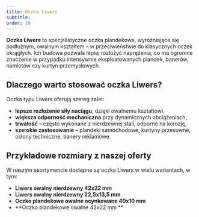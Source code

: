 ```yaml
---
title: Oczka liwers
subtitle: 
order: 10
---
```

**Oczka Liwers** to specjalistyczne oczka plandekowe, wyróżniające się podłużnym, owalnym kształtem – w przeciwieństwie do klasycznych oczek okrągłych. Ich budowa pozwala lepiej rozłożyć naprężenia, co ma ogromne znaczenie w przypadku intensywnie eksploatowanych plandek, banerów, namiotów czy kurtyn przemysłowych.

## Dlaczego warto stosować oczka Liwers?

Oczka typu Liwers oferują szereg zalet:
- **lepsze rozłożenie siły naciągu**, dzięki owalnemu kształtowi,  
- **większa odporność mechaniczna** przy dynamicznych obciążeniach,  
- **trwałość** – często wykonane z nierdzewnej stali, odporne na korozję,  
- **szerokie zastosowanie** – plandeki samochodowe, kurtyny przesuwne, osłony techniczne, banery reklamowe.

## Przykładowe rozmiary z naszej oferty

W naszym asortymencie dostępne są oczka Liwers w wielu wariantach, w tym:

- **Liwers owalny nierdzewny 42x22 mm**  
- **Liwers owalny nierdzewny 22,5x13,5 mm**  
- **Oczko plandekowe owalne ocynkowane 40x10 mm**  
- **Oczko plandekowe owalne 42x22 mm **